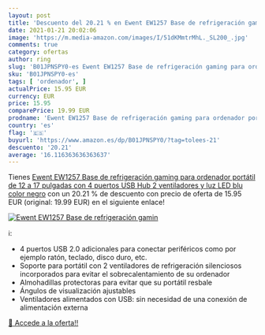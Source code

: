 ```yaml
---
layout: post
title: 'Descuento del 20.21 % en Ewent EW1257 Base de refrigeración gamin'
date: 2021-01-21 20:02:06
image: 'https://m.media-amazon.com/images/I/51dKMmtrMhL._SL200_.jpg'
comments: true
category: ofertas
author: ring
slug: 'B01JPNSPY0-es Ewent EW1257 Base de refrigeración gaming para ordenador...'
sku: 'B01JPNSPY0-es'
tags: [ 'ordenador', ]
actualPrice: 15.95 EUR
currency: EUR
price: 15.95
comparePrice: 19.99 EUR
prodname: 'Ewent EW1257 Base de refrigeración gaming para ordenador portátil de 12 a 17 pulgadas con 4 puertos USB Hub  2 ventiladores y luz LED blu  color negro'
country: 'es'
flag: '🇪🇸'
buyurl: 'https://www.amazon.es/dp/B01JPNSPY0/?tag=tolees-21'
descuento: '20.21'
average: '16.116363636363637'
---
```


Tienes [Ewent EW1257 Base de refrigeración gaming para ordenador portátil de 12 a 17 pulgadas con 4 puertos USB Hub  2 ventiladores y luz LED blu  color negro](https://www.amazon.es/dp/B01JPNSPY0/?tag=tolees-21) con un 20.21 % de descuento con precio de oferta de 15.95 EUR (original: 19.99 EUR) en el siguiente enlace!

[![Ewent EW1257 Base de refrigeración gamin](https://m.media-amazon.com/images/I/51dKMmtrMhL._SL200_.jpg)](https://www.amazon.es/dp/B01JPNSPY0/?tag=tolees-21)

ℹ️:

- 4 puertos USB 2.0 adicionales para conectar periféricos como por ejemplo ratón, teclado, disco duro, etc.
- Soporte para portátil con 2 ventiladores de refrigeración silenciosos incorporados para evitar el sobrecalentamiento de su ordenador
- Almohadillas protectoras para evitar que su portátil resbale
- Ángulos de visualización ajustables
- Ventiladores alimentados con USB: sin necesidad de una conexión de alimentación externa

[🛒 Accede a la oferta!!](https://www.amazon.es/dp/B01JPNSPY0/?tag=tolees-21)

